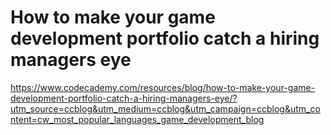 # How to make your game development portfolio catch a hiring managers eye

https://www.codecademy.com/resources/blog/how-to-make-your-game-development-portfolio-catch-a-hiring-managers-eye/?utm_source=ccblog&utm_medium=ccblog&utm_campaign=ccblog&utm_content=cw_most_popular_languages_game_development_blog